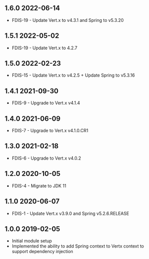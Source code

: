## 1.6.0 2022-06-14
* FDIS-19 - Update Vert.x to v4.3.1 and Spring to v5.3.20

## 1.5.1 2022-05-02
 * FDIS-19 - Update Vert.x to 4.2.7

## 1.5.0 2022-02-23
 * FDIS-15 - Update Vert.x to v4.2.5 + Update Spring to v5.3.16

## 1.4.1 2021-09-30
 * FDIS-9 - Upgrade to Vert.x v4.1.4

## 1.4.0 2021-06-09
 * FDIS-7 - Upgrade to Vert.x v4.1.0.CR1

## 1.3.0 2021-02-18
 * FDIS-6 - Upgrade to Vert.x v4.0.2

## 1.2.0 2020-10-05
 * FDIS-4 - Migrate to JDK 11

## 1.1.0 2020-06-07
 * FDIS-1 - Update Vert.x v3.9.0 and Spring v5.2.6.RELEASE

## 1.0.0 2019-02-05
 * Initial module setup
 * Implemented the ability to add Spring context to Vertx context to support dependency injection
